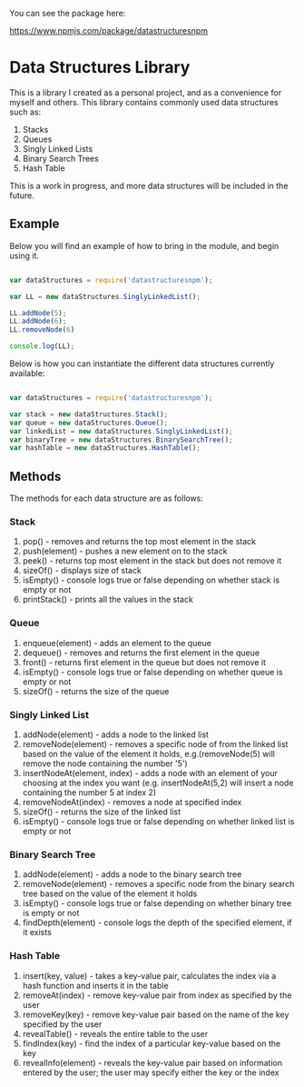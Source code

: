 You can see the package here:

https://www.npmjs.com/package/datastructuresnpm

# Data Structures Library

This is a library I created as a personal project, and as a convenience for myself and others. This library contains commonly used data structures such as:

1. Stacks
2. Queues
3. Singly Linked Lists
4. Binary Search Trees
5. Hash Table

This is a work in progress, and more data structures will be included in the future.

## Example

Below you will find an example of how to bring in the module, and begin using it.

```javascript

var dataStructures = require('datastructuresnpm');

var LL = new dataStructures.SinglyLinkedList();

LL.addNode(5);
LL.addNode(6);
LL.removeNode(6)

console.log(LL);

```

Below is how you can instantiate the different data structures currently available:

```javascript

var dataStructures = require('datastructuresnpm');

var stack = new dataStructures.Stack();
var queue = new dataStructures.Queue();
var linkedList = new dataStructures.SinglyLinkedList();
var binaryTree = new dataStructures.BinarySearchTree();
var hashTable = new dataStructures.HashTable();

```

## Methods

The methods for each data structure are as follows:

### Stack

1. pop() - removes and returns the top most element in the stack
2. push(element) - pushes a new element on to the stack
3. peek() - returns top most element in the stack but does not remove it
4. sizeOf() - displays size of stack
5. isEmpty() - console logs true or false depending on whether stack is empty or not
6. printStack() - prints all the values in the stack

### Queue

1. enqueue(element) - adds an element to the queue
2. dequeue() - removes and returns the first element in the queue
3. front() - returns first element in the queue but does not remove it
4. isEmpty() - console logs true or false depending on whether queue is empty or not
5. sizeOf() - returns the size of the queue

### Singly Linked List

1. addNode(element) - adds a node to the linked list
2. removeNode(element) - removes a specific node of from the linked list based on the value of the element it holds, e.g.(removeNode(5) will remove the node containing the number '5')
3. insertNodeAt(element, index) - adds a node with an element of your choosing at the index you want (e.g. insertNodeAt(5,2) will insert a node containing the number 5 at index 2)
4. removeNodeAt(index) - removes a node at specified index
5. sizeOf() - returns the size of the linked list
6. isEmpty() - console logs true or false depending on whether linked list is empty or not

### Binary Search Tree

1. addNode(element) - adds a node to the binary search tree
2. removeNode(element) - removes a specific node from the binary search tree based on the value of the element it holds
3. isEmpty() - console logs true or false depending on whether binary tree is empty or not
4. findDepth(element) - console logs the depth of the specified element, if it exists

### Hash Table

1. insert(key, value) - takes a key-value pair, calculates the index via a hash function and inserts it in the table
2. removeAt(index) - remove key-value pair from index as specified by the user
3. removeKey(key) - remove key-value pair based on the name of the key specified by the user
4. revealTable() - reveals the entire table to the user
5. findIndex(key) - find the index of a particular key-value based on the key
6. revealInfo(element) - reveals the key-value pair based on information entered by the user; the user may specify either the key or the index